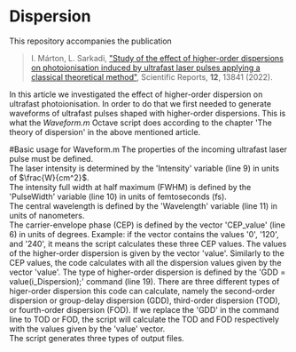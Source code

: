# Dispersion
This repository accompanies the publication

> I. Márton, L. Sarkadi, ["Study of the effect of higher-order dispersions on photoionisation induced by ultrafast laser pulses applying a classical theoretical method"](https://www.nature.com/articles/s41598-022-18034-w), Scientific Reports, **12**, 13841 (2022).

In this article we investigated the effect of higher-order dispersion on ultrafast photoionisation. In order to do that we first needed to generate waveforms of ultrafast pulses shaped with higher-order dispersions. This is what the *Waveform.m* Octave script does according to the chapter 'The theory of dispersion' in the above mentioned article.

#Basic usage for Waveform.m
The properties of the incoming ultrafast laser pulse must be defined.<br>
The laser intensity is determined by the 'Intensity' variable (line 9) in units of $\frac{W}{cm^2}$.<br>
The intensity full width at half maximum (FWHM) is defined by the 'PulseWidth' variable (line 10) in units of femtoseconds (fs).<br>
The central wavelength is defined by the 'Wavelength' variable (line 11) in units of nanometers.<br>
The carrier-envelope phase (CEP) is defined by the vector 'CEP_value' (line 6) in units of degrees. Example: if the vector contains the values '0', '120', and '240', it means the script calculates these three CEP values.
The values of the higher-order dispersion is given by the vector 'value'. Similarly to the CEP values, the code calculates with all the dispersion values given by the vector 'value'. The type of higher-order dispersion is defined by the 'GDD = value(i_Dispersion);' command (line 19). There are three different types of higer-order dispersion this code can calculate, namely the second-order dispersion or group-delay dispersion (GDD), third-order dispersion (TOD), or fourth-order dispersion (FOD). If we replace the 'GDD' in the command line to TOD or FOD, the script will calculate the TOD and FOD respectively with the values given by the 'value' vector.<br>
The script generates three types of output files.<br>
